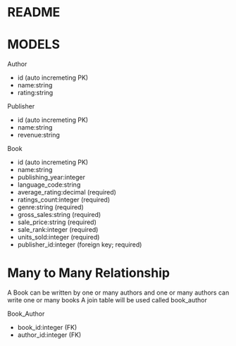 # README

# MODELS
Author
  - id (auto incremeting PK)
  - name:string
  - rating:string

Publisher
  - id (auto incremeting PK)
  - name:string
  - revenue:string

Book

  - id (auto incremeting PK)
  - name:string
  - publishing_year:integer
  - language_code:string
  - average_rating:decimal (required)
  - ratings_count:integer (required)
  - genre:string (required)
  - gross_sales:string (required)
  - sale_price:string (required)
  - sale_rank:integer (required)
  - units_sold:integer (required)
  - publisher_id:integer (foreign key; required)

# Many to Many Relationship
A Book can be written by one or many authors and one or many authors can write one or many books
A join table will be used called book_author

Book_Author
  - book_id:integer (FK)
  - author_id:integer (FK)